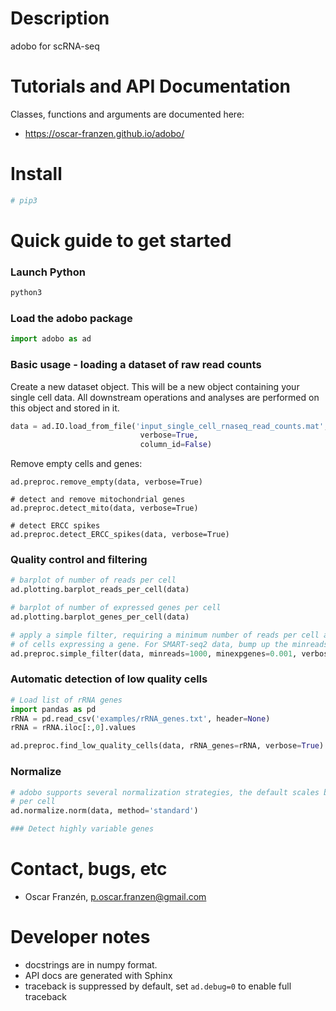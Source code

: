 # Description
adobo for scRNA-seq

# Tutorials and API Documentation
Classes, functions and arguments are documented here:
* https://oscar-franzen.github.io/adobo/

# Install
```bash
# pip3
```

# Quick guide to get started
### Launch Python
```bash
python3
```

### Load the adobo package
```python
import adobo as ad
```

### Basic usage - loading a dataset of raw read counts
Create a new dataset object. This will be a new object containing your single cell data. All downstream operations and analyses are performed on this object and stored in it.
```python
data = ad.IO.load_from_file('input_single_cell_rnaseq_read_counts.mat',
                             verbose=True,
                             column_id=False)
```
Remove empty cells and genes:
```
ad.preproc.remove_empty(data, verbose=True)

# detect and remove mitochondrial genes
ad.preproc.detect_mito(data, verbose=True)

# detect ERCC spikes
ad.preproc.detect_ERCC_spikes(data, verbose=True)
```

### Quality control and filtering
```python
# barplot of number of reads per cell
ad.plotting.barplot_reads_per_cell(data)

# barplot of number of expressed genes per cell
ad.plotting.barplot_genes_per_cell(data)

# apply a simple filter, requiring a minimum number of reads per cell and a minimum number
# of cells expressing a gene. For SMART-seq2 data, bump up the minreads option.
ad.preproc.simple_filter(data, minreads=1000, minexpgenes=0.001, verbose=True)
```

### Automatic detection of low quality cells
```python
# Load list of rRNA genes
import pandas as pd
rRNA = pd.read_csv('examples/rRNA_genes.txt', header=None)
rRNA = rRNA.iloc[:,0].values

ad.preproc.find_low_quality_cells(data, rRNA_genes=rRNA, verbose=True)
```

### Normalize
```python
# adobo supports several normalization strategies, the default scales by total read depth
# per cell
ad.normalize.norm(data, method='standard')

### Detect highly variable genes
```

# Contact, bugs, etc
* Oscar Franzén, <p.oscar.franzen@gmail.com>

# Developer notes
* docstrings are in numpy format.
* API docs are generated with Sphinx
* traceback is suppressed by default, set `ad.debug=0` to enable full traceback
